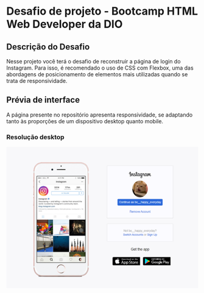 # Desafio de projeto - Bootcamp HTML Web Developer da DIO

## Descrição do Desafio
Nesse projeto você terá o desafio de reconstruir a página de login do Instagram. Para isso, é recomendado o uso de CSS com Flexbox, uma das abordagens de posicionamento de elementos mais utilizadas quando se trata de responsividade. 

## Prévia de interface
A página presente no repositório apresenta responsividade, se adaptando tanto às proporções de um dispositivo desktop quanto mobile.

### Resolução desktop
<img src="https://github.com/thenamesgiu/DIO_Replica_Instagram/blob/MainBranch/previews/Desktop_preview.PNG">
